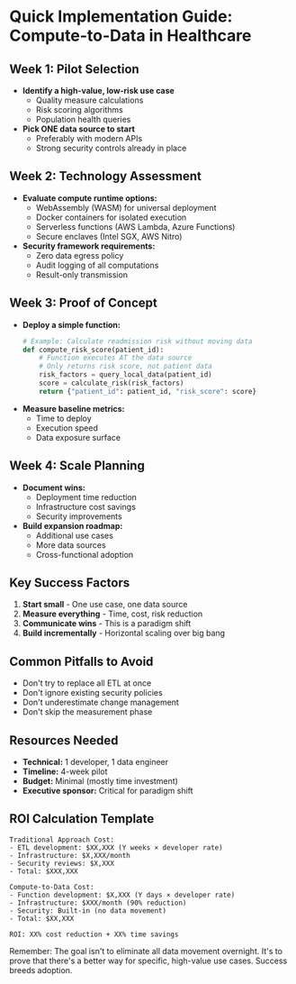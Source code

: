 # Quick Implementation Guide: Compute-to-Data in Healthcare

## Week 1: Pilot Selection
- **Identify a high-value, low-risk use case**
  - Quality measure calculations
  - Risk scoring algorithms  
  - Population health queries
- **Pick ONE data source to start**
  - Preferably with modern APIs
  - Strong security controls already in place

## Week 2: Technology Assessment
- **Evaluate compute runtime options:**
  - WebAssembly (WASM) for universal deployment
  - Docker containers for isolated execution
  - Serverless functions (AWS Lambda, Azure Functions)
  - Secure enclaves (Intel SGX, AWS Nitro)
- **Security framework requirements:**
  - Zero data egress policy
  - Audit logging of all computations
  - Result-only transmission

## Week 3: Proof of Concept
- **Deploy a simple function:**
  ```python
  # Example: Calculate readmission risk without moving data
  def compute_risk_score(patient_id):
      # Function executes AT the data source
      # Only returns risk score, not patient data
      risk_factors = query_local_data(patient_id)
      score = calculate_risk(risk_factors)
      return {"patient_id": patient_id, "risk_score": score}
  ```
- **Measure baseline metrics:**
  - Time to deploy
  - Execution speed
  - Data exposure surface

## Week 4: Scale Planning
- **Document wins:**
  - Deployment time reduction
  - Infrastructure cost savings
  - Security improvements
- **Build expansion roadmap:**
  - Additional use cases
  - More data sources
  - Cross-functional adoption

## Key Success Factors
1. **Start small** - One use case, one data source
2. **Measure everything** - Time, cost, risk reduction
3. **Communicate wins** - This is a paradigm shift
4. **Build incrementally** - Horizontal scaling over big bang

## Common Pitfalls to Avoid
- Don't try to replace all ETL at once
- Don't ignore existing security policies
- Don't underestimate change management
- Don't skip the measurement phase

## Resources Needed
- **Technical:** 1 developer, 1 data engineer
- **Timeline:** 4-week pilot
- **Budget:** Minimal (mostly time investment)
- **Executive sponsor:** Critical for paradigm shift

## ROI Calculation Template
```
Traditional Approach Cost:
- ETL development: $XX,XXX (Y weeks × developer rate)
- Infrastructure: $X,XXX/month
- Security reviews: $X,XXX
- Total: $XXX,XXX

Compute-to-Data Cost:
- Function development: $X,XXX (Y days × developer rate)  
- Infrastructure: $XXX/month (90% reduction)
- Security: Built-in (no data movement)
- Total: $XX,XXX

ROI: XX% cost reduction + XX% time savings
```

Remember: The goal isn't to eliminate all data movement overnight. It's to prove that there's a better way for specific, high-value use cases. Success breeds adoption.